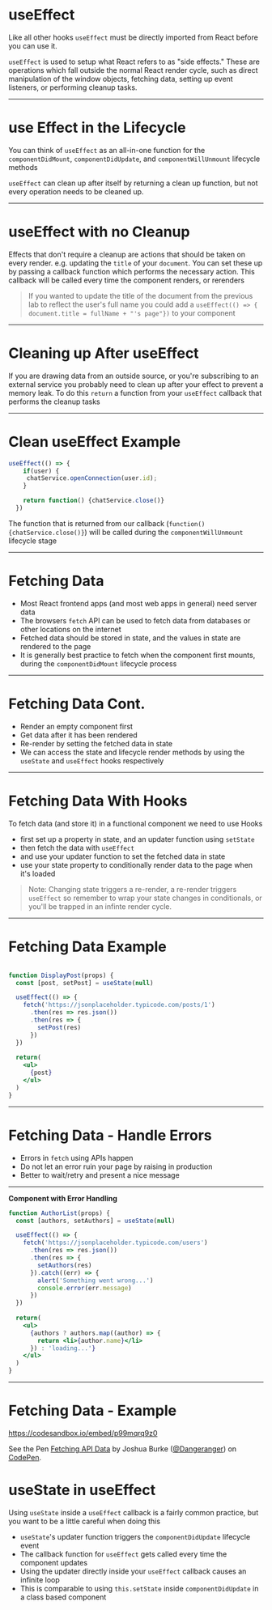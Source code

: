 # useEffect

Like all other hooks `useEffect` must be directly imported from React before you can use it.

`useEffect` is used to setup what React refers to as "side effects." These are operations which fall outside the normal React render cycle, such as direct manipulation of the window objects, fetching data, setting up event listeners, or performing cleanup tasks.

---

# use Effect in the Lifecycle

You can think of `useEffect` as an all-in-one function for the `componentDidMount`, `componentDidUpdate`, and `componentWillUnmount` lifecycle methods

`useEffect` can clean up after itself by returning a clean up function, but not every operation needs to be cleaned up.

---

# useEffect with no Cleanup

Effects that don't require a cleanup are actions that should be taken on every render. e.g. updating the `title` of your `document`. You can set these up by passing a callback function which performs the necessary action. This callback will be called every time the component renders, or rerenders

> If you wanted to update the title of the document from the previous lab to reflect the user's full name you could add a `useEffect(() => { document.title = fullName + "'s page"})` to your component

---

# Cleaning up After useEffect

If you are drawing data from an outside source, or you're subscribing to an external service you probably need to clean up after your effect to prevent a memory leak. To do this `return` a function from your `useEffect` callback that performs the cleanup tasks

---

# Clean useEffect Example

```js
useEffect(() => {
    if(user) {
     chatService.openConnection(user.id);
    }

    return function() {chatService.close()}
  })
```

The function that is returned from our callback (`function() {chatService.close()}`) will be called during the `componentWillUnmount` lifecycle stage


---

# Fetching Data

* Most React frontend apps (and most web apps in general) need server data
* The browsers `fetch` API can be used to fetch data from databases or other locations on the internet
* Fetched data should be stored in state, and the values in state are rendered to the page
* It is generally best practice to fetch when the component first mounts, during the `componentDidMount` lifecycle process

---

# Fetching Data Cont.

* Render an empty component first
* Get data after it has been rendered
* Re-render by setting the fetched data in state
* We can access the state and lifecycle render methods by using the `useState` and `useEffect` hooks respectively

---

# Fetching Data With Hooks

To fetch data (and store it) in a functional component we need to use Hooks

- first set up a property in state, and an updater function using `setState`
- then fetch the data with `useEffect`
- and use your updater function to set the fetched data in state
- use your state property to conditionally render data to the page when it's loaded

> Note: Changing state triggers a re-render, a re-render triggers `useEffect` so remember to wrap your state changes in conditionals, or you'll be trapped in an infinte render cycle.

---

# Fetching Data Example

```jsx

function DisplayPost(props) {
  const [post, setPost] = useState(null)

  useEffect(() => {
    fetch('https://jsonplaceholder.typicode.com/posts/1')
      .then(res => res.json())
      .then(res => {
        setPost(res)
      })
  })
  
  return(
    <ul>
      {post}
    </ul>
  )
}

```

---

# Fetching Data - Handle Errors

* Errors in `fetch` using APIs happen
* Do not let an error ruin your page by raising in production
* Better to wait/retry and present a nice message

---

**Component with Error Handling**

```jsx
function AuthorList(props) {
  const [authors, setAuthors] = useState(null)

  useEffect(() => {
    fetch('https://jsonplaceholder.typicode.com/users')
      .then(res => res.json())
      .then(res => {
        setAuthors(res)
      }).catch((err) => {
        alert('Something went wrong...')
        console.error(err.message)
      })
  })
  
  return(
    <ul>
      {authors ? authors.map((author) => {
        return <li>{author.name}</li>
      }) : 'loading...'}
    </ul>
  )
}
```

---

# Fetching Data - Example

<https://codesandbox.io/embed/p99mqrq9z0>

<p data-height="500" data-theme-id="light" data-slug-hash="gjELaj" data-default-tab="js,result" data-user="Dangeranger" data-pen-title="Fetching API Data" class="codepen">See the Pen <a href="https://codepen.io/Dangeranger/pen/gjELaj/">Fetching API Data</a> by Joshua Burke (<a href="https://codepen.io/Dangeranger">@Dangeranger</a>) on <a href="https://codepen.io">CodePen</a>.</p>
<script async src="https://static.codepen.io/assets/embed/ei.js"></script>

# useState in useEffect

Using `useState` inside a `useEffect` callback is a fairly common practice, but you want to be a little careful when doing this

- `useState`'s updater function triggers the `componentDidUpdate` lifecycle event
- The callback function for `useEffect` gets called every time the component updates
- Using the updater directly inside your `useEffect` callback causes an infinite loop
- This is comparable to using `this.setState` inside `componentDidUpdate` in a class based component
